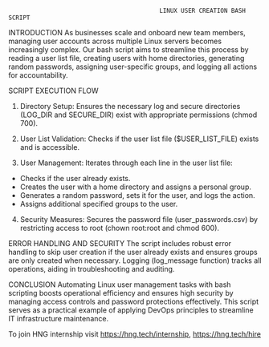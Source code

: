                                               LINUX USER CREATION BASH SCRIPT
                                              
 INTRODUCTION
 As businesses scale and onboard new team members, managing user accounts across multiple Linux servers becomes increasingly complex.
 Our bash script aims to streamline this process by reading a user list file, creating users with home directories, generating random passwords, assigning user-specific groups, and logging all actions for accountability.

 SCRIPT EXECUTION FLOW
 1. Directory Setup: Ensures the necessary log and secure directories (LOG_DIR and SECURE_DIR) exist with appropriate permissions (chmod 700).

 2. User List Validation: Checks if the user list file ($USER_LIST_FILE) exists and is accessible.

 3. User Management: Iterates through each line in the user list file:
  -  Checks if the user already exists.
  -  Creates the user with a home directory and assigns a personal group.
  -  Generates a random password, sets it for the user, and logs the action.
  - Assigns additional specified groups to the user.

  4. Security Measures: Secures the password file (user_passwords.csv) by restricting access to root (chown root:root and chmod 600).

 ERROR HANDLING AND SECURITY
 The script includes robust error handling to skip user creation if the user already exists and ensures groups are only created when necessary. Logging (log_message function) tracks all operations, aiding in troubleshooting and auditing.

 CONCLUSION
 Automating Linux user management tasks with bash scripting boosts operational efficiency and ensures high security by managing access controls and password protections effectively. This script serves as a practical example of applying DevOps principles to streamline IT infrastructure maintenance.

 To join HNG internship visit 
  https://hng.tech/internship, https://hng.tech/hire
